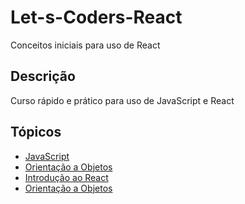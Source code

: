 # Let-s-Coders-React
Conceitos iniciais para uso de React

## Descrição
Curso rápido e prático para uso de JavaScript e React

## Tópicos
- [JavaScript](https://github.com/Raii-Azevedo/Intro-ao-React/blob/main/JavaScript.pdf)
- [Orientação a Objetos](https://github.com/Raii-Azevedo/Intro-ao-React/blob/main/JS%20-%20Orienta%C3%A7%C3%A3o%20a%20Objetos.pdf)
- [Introdução ao React](https://github.com/Raii-Azevedo/Let-s-Coders---React/blob/master/Introdu%C3%A7%C3%A3o%20ao%20React.pdf)
- [Orientação a Objetos](https://github.com/Raii-Azevedo/Let-s-Coders---React/blob/master/Orienta%C3%A7%C3%A3o%20a%20Objetos.pdf)
